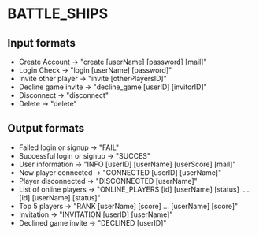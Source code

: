 # BATTLE_SHIPS

## Input formats
* Create Account -> "create [userName] [password] [mail]"
* Login Check -> "login [userName] [password]"
* Invite other player -> "invite [otherPlayersID]"
* Decline game invite -> "decline_game [userID] [invitorID]"
* Disconnect -> "disconnect"
* Delete -> "delete"

## Output formats
* Failed login or signup -> "FAIL"
* Successful login or signup -> "SUCCES"
* User information -> "INFO [userID] [userName] [userScore] [mail]"
* New player connected -> "CONNECTED [userID] [userName]"
* Player disconnected -> "DISCONNECTED [userName]"
* List of online players -> "ONLINE_PLAYERS [id] [userName] [status] ..... [id] [userName] [status]"
* Top 5 players -> "RANK [userName] [score] ... [userName] [score]"
* Invitation -> "INVITATION [userID] [userName]"
* Declined game invite -> "DECLINED [userID]"


